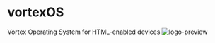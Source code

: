 # vortexOS
Vortex Operating System for HTML-enabled devices
![logo-preview](https://github.com/user-attachments/assets/86b54fbf-4bdc-46f3-a678-0c4a935022e8)

